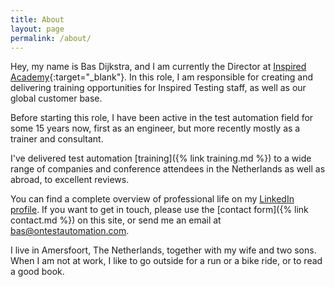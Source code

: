```yaml
---
title: About
layout: page
permalink: /about/
---
```

Hey, my name is Bas Dijkstra, and I am currently the Director at [Inspired Academy](https://www.inspiredtesting.com/academy){:target="_blank"}. In this role, I am responsible for creating and delivering training opportunities for Inspired Testing staff, as well as our global customer base.

Before starting this role, I have been active in the test automation field for some 15 years now, first as an engineer, but more recently mostly as a trainer and consultant.

I've delivered test automation [training]({% link training.md %}) to a wide range of companies and conference attendees in the Netherlands as well as abroad, to excellent reviews.

You can find a complete overview of professional life on my <a href="https://nl.linkedin.com/in/basdijkstra" target="_blank" rel="noopener noreferrer">LinkedIn profile</a>. If you want to get in touch, please use the [contact form]({% link contact.md %}) on this site, or send me an email at bas@ontestautomation.com.

I live in Amersfoort, The Netherlands, together with my wife and two sons. When I am not at work, I like to go outside for a run or a bike ride, or to read a good book. 